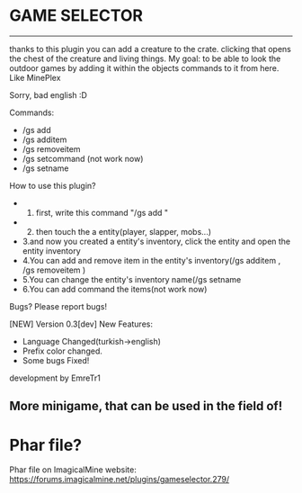 # GAME SELECTOR

----------------------------------------------------------------------------------------------------------
thanks to this plugin you can add a creature to the crate. clicking that opens the chest of the creature and living things. My goal: to be able to look the outdoor games by adding it within the objects commands to it from here. Like MinePlex

Sorry, bad english :D

Commands:
- /gs add
- /gs additem
- /gs removeitem
- /gs setcommand (not work now)
- /gs setname

How to use this plugin?

- 1. first, write this command "/gs add <name>"
- 2. then touch the a entity(player, slapper, mobs...)
- 3.and now you created a entity's inventory, click the entity and open the entity inventory
- 4.You can add and remove item in the entity's inventory(/gs additem <selectorname> <itemid> <damage> <count> , /gs removeitem <selectorname> <itemid> <damage> <count>)
- 5.You can change the entity's inventory name(/gs setname <selectorname> <newname>
- 6.You can add command the items(not work now)

Bugs?
Please report bugs!

[NEW] Version 0.3[dev]
New Features:
- Language Changed(turkish->english)
- Prefix color changed.
- Some bugs Fixed!

development by EmreTr1

More minigame, that can be used in the field of!
----------------------------------------------------------------------------------------------------------- 

# Phar file?

Phar file on ImagicalMine website: https://forums.imagicalmine.net/plugins/gameselector.279/
